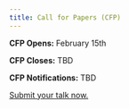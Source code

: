 ```yaml
---
title: Call for Papers (CFP)
---
```


**CFP Opens:** February 15th

**CFP Closes:** TBD

**CFP Notifications:** TBD

[Submit your talk now.](https://www.papercall.io/events/32591)
